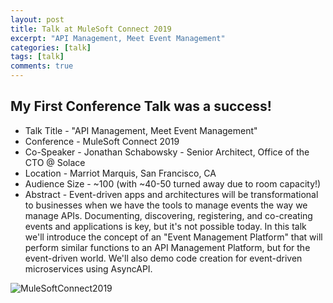 ```yaml
---
layout: post
title: Talk at MuleSoft Connect 2019
excerpt: "API Management, Meet Event Management"
categories: [talk]
tags: [talk]
comments: true
---
```


## My First Conference Talk was a success! 
* Talk Title - "API Management, Meet Event Management" 
* Conference - MuleSoft Connect 2019
* Co-Speaker - Jonathan Schabowsky - Senior Architect, Office of the CTO @ Solace
* Location - Marriot Marquis, San Francisco, CA
* Audience Size - ~100 (with ~40-50 turned away due to room capacity!)
* Abstract - Event-driven apps and architectures will be transformational to businesses when we have the tools to manage events the way we manage APIs. Documenting, discovering, registering, and co-creating events and applications is key, but it's not possible today. In this talk we'll introduce the concept of an "Event Management Platform" that will perform similar functions to an API Management Platform, but for the event-driven world. We'll also demo code creation for event-driven microservices using AsyncAPI. 

![MuleSoftConnect2019](https://pbs.twimg.com/media/D-A87QRU0AE5LO9.jpg:small)
